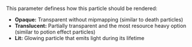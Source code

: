 This parameter definess how this particle should be rendered:

* **Opaque:** Transparent without mipmapping (similar to death particles)
* **Translucent:** Partially transparent and the most resource heavy option (similar to potion effect particles)
* **Lit:** Glowing particle that emits light during its lifetime